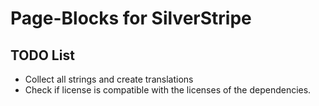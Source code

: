 # Page-Blocks for SilverStripe

## TODO List

 - Collect all strings and create translations
 - Check if license is compatible with the licenses of the dependencies.
